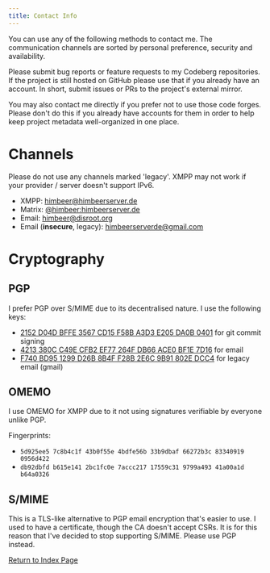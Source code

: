 ```yaml
---
title: Contact Info
---
```


You can use any of the following methods to contact me.
The communication channels are sorted by personal preference, security
and availability.

Please submit bug reports or feature requests to my Codeberg repositories.
If the project is still hosted on GitHub please use that
if you already have an account.
In short, submit issues or PRs to the project's external mirror.

You may also contact me directly if you prefer not to use those code forges.
Please don't do this if you already have accounts for them
in order to help keep project metadata well-organized in one place.

Channels
========

Please do not use any channels marked 'legacy'.
XMPP may not work if your provider / server doesn't support IPv6.

* XMPP: [himbeer@himbeerserver.de](xmpp:himbeer@himbeerserver.de?message)
* Matrix: [@himbeer:himbeerserver.de](https://matrix.to/#/@himbeer:himbeerserver.de)
* Email: [himbeer@disroot.org](mailto:himbeer@disroot.org)
* Email (**insecure**, legacy): [himbeerserverde@gmail.com](mailto:himbeerserverde@gmail.com)

Cryptography
============

PGP
---

I prefer PGP over S/MIME due to its decentralised nature. I use the following keys:

* [2152 D04D BFFE 3567 CD15 F58B A3D3 E205 DA0B 0401](/pgp/2152D04DBFFE3567CD15F58BA3D3E205DA0B0401.gpg.asc) for git commit signing
* [4213 380C C49E CFB2 EF77 264F DB66 ACE0 BF1E 7D16](/pgp/4213380CC49ECFB2EF77264FDB66ACE0BF1E7D16.gpg.asc) for email
* [F740 BD95 1299 D26B 8B4F F28B 2E6C 9B91 802E DCC4](/pgp/F740BD951299D26B8B4FF28B2E6C9B91802EDCC4.gpg.asc) for legacy email (gmail)

OMEMO
-----

I use OMEMO for XMPP due to it not using signatures verifiable by everyone unlike PGP.

Fingerprints:

* `5d925ee5 7c8b4c1f 43b0f55e 4bdfe56b 33b9dbaf 66272b3c 83340919 0956d422`
* `db92dbfd b615e141 2bc1fc0e 7accc217 17559c31 9799a493 41a00a1d b64a0326`

S/MIME
------

This is a TLS-like alternative to PGP email encryption that's easier to use.
I used to have a certificate, though the CA doesn't accept CSRs.
It is for this reason that I've decided to stop supporting S/MIME.
Please use PGP instead.

[Return to Index Page](/md/index.md)
